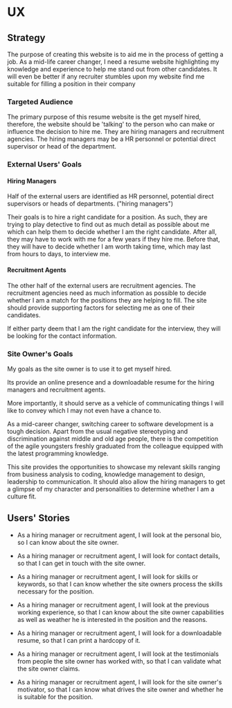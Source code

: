 # UX

## Strategy

The purpose of creating this website is to aid me in the process of getting a job. As a mid-life career changer, I need a resume website highlighting my knowledge and experience to help me stand out from other candidates. It will even be better if any recruiter stumbles upon my website find me suitable for filling a position in their company

### Targeted Audience

The primary purpose of this resume website is the get myself hired, therefore, the website should be 'talking' to the person who can make or influence the decision to hire me.  They are hiring managers and recruitment agencies. The hiring managers may be a HR personnel or potential direct supervisor or head of the department. 

### External Users' Goals

#### Hiring Managers

Half of the external users are identified as HR personnel, potential direct supervisors or heads of departments. ("hiring managers")

Their goals is to hire a right candidate for a position. As such, they are trying to play detective to find out as much detail as possible about me which can help them to decide whether I am the right candidate. After all, they may have to work with me for a few years if they hire me. Before that, they will have to decide whether I am worth taking time, which may last from hours to days, to interview me.

#### Recruitment Agents

The other half of the external users are recruitment agencies. The recruitment agencies need as much information as possible to decide whether I am a match for the positions they are helping to fill. The site should provide supporting factors for selecting me as one of their candidates. 

If either party deem that I am the right candidate for the interview, they will be looking for the contact information.

### Site Owner's Goals

My goals as the site owner is to use it to get myself hired.

Its provide an online presence and a downloadable resume for the hiring managers and recruitment agents.

More importantly, it should serve as a vehicle of communicating things I will like to convey which I may not even have a chance to.

As a mid-career changer, switching career to software development is a tough decision. Apart from the usual negative stereotyping and discrimination against middle and old age people, there is the competition of the agile youngsters freshly graduated from the colleague equipped with the latest programming knowledge.

This site provides the opportunities to showcase my relevant skills ranging from business analysis to coding, knowledge management to design, leadership to communication. It should also allow the hiring managers to get a glimpse of my character and personalities to determine whether I am a culture fit.


## Users' Stories

* As a hiring manager or recruitment agent, I will look at the personal bio, so I can know about the site owner.

* As a hiring manager or recruitment agent, I will look for contact details, so that I can get in touch with the site owner.

* As a hiring manager or recruitment agent, I will look for skills or keywords, so that I can know whether the site owners process the skills necessary for the position.

* As a hiring manager or recruitment agent, I will look at the previous working experience, so that I can know about the site owner capabilities as well as weather he is interested in the position and the reasons.

* As a  hiring manager or recruitment agent, I will look for a downloadable resume, so that I can print a hardcopy of it.

* As a hiring manager or recruitment agent, I will look at the testimonials from people the site owner has worked with, so that I can validate what the site owner claims.

* As a hiring manager or recruitment agent, I will look for the site owner's motivator, so that I can know what drives the site owner and whether he is suitable for the position.

